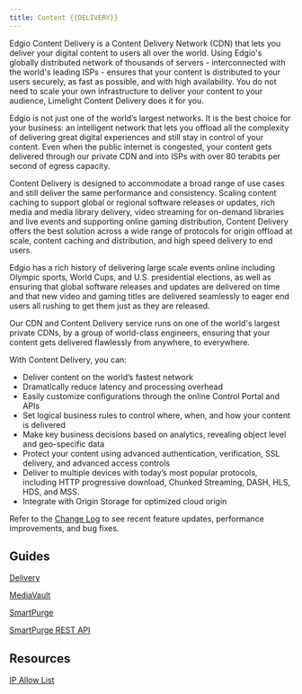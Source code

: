 ```yaml
---
title: Content {{DELIVERY}}
---
```


Edgio Content Delivery is a Content Delivery Network (CDN) that lets you deliver your digital content to users all over the world. Using Edgio's globally distributed network of thousands of servers - interconnected with the world's leading ISPs - ensures that your content is distributed to your users securely, as fast as possible, and with high availability. You do not need to scale your own infrastructure to deliver your content to your audience, Limelight Content Delivery does it for you.

Edgio is not just one of the world’s largest networks. It is the best choice for your business: an intelligent network that lets you offload all the complexity of delivering great digital experiences and still stay in control of your content. Even when the public internet is congested, your content gets delivered through our private CDN and into ISPs with over 80 terabits per second of egress capacity.

Content Delivery is designed to accommodate a broad range of use cases and still deliver the same performance and consistency. Scaling content caching to support global or regional software releases or updates, rich media and media library delivery, video streaming for on-demand libraries and live events and supporting online gaming distribution, Content Delivery offers the best solution across a wide range of protocols for origin offload at scale, content caching and distribution, and high speed delivery to end users.

Edgio has a rich history of delivering large scale events online including Olympic sports, World Cups, and U.S. presidential elections, as well as ensuring that global software releases and updates are delivered on time and that new video and gaming titles are delivered seamlessly to eager end users all rushing to get them just as they are released.

Our CDN and Content Delivery service runs on one of the world's largest private CDNs, by a group of world-class engineers, ensuring that your content gets delivered flawlessly from anywhere, to everywhere.

With Content Delivery, you can:

- Deliver content on the world’s fastest network
- Dramatically reduce latency and processing overhead
- Easily customize configurations through the online Control Portal and APIs
- Set logical business rules to control where, when, and how your content is delivered
- Make key business decisions based on analytics, revealing object level and geo-specific data
- Protect your content using advanced authentication, verification, SSL delivery, and advanced access controls
- Deliver to multiple devices with today’s most popular protocols, including HTTP progressive download, Chunked Streaming, DASH, HLS, HDS, and MSS.
- Integrate with Origin Storage for optimized cloud origin


Refer to the [Change Log](/delivery/delivery/change_log) to see recent feature updates, performance improvements, and bug fixes.

## Guides

[Delivery](/delivery/delivery/guide)

[MediaVault](/delivery/delivery/mediavault)

[SmartPurge](/delivery/delivery/smartpurge)

[SmartPurge REST API](/delivery/delivery/smartpurge/smartpurge_rest_api)

## Resources
[IP Allow List](https://control.llnw.com/aportal/support/documentation/iprssfeed/v2)
